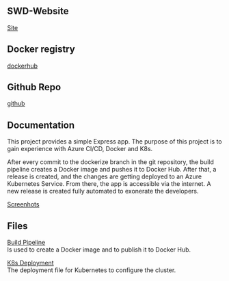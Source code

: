 ## SWD-Website

[Site](http://40.67.253.102/)

## Docker registry

[dockerhub](https://hub.docker.com/r/al3xfischer/nodeapp)

## Github Repo

[github](https://github.com/al3xfischer/node-app-swd.git)

## Documentation

This project provides a simple Express app. 
The purpose of this project is to gain experience with Azure CI/CD,
Docker and K8s. 

After every commit to the dockerize branch in the git repository, the build pipeline creates a Docker image and pushes it to Docker Hub. After that, a release is created, and the changes are getting deployed to an Azure Kubernetes Service. From there, the app is accessible via the internet.  A new release is created fully automated to exonerate the developers.

[Screenhots](https://github.com/al3xfischer/node-app-swd/tree/dockerize/docu)

## Files

[Build Pipeline](https://github.com/al3xfischer/node-app-swd/blob/dockerize/dockerize.yml)  
Is used to create a Docker image and to publish it to Docker Hub.

[K8s Deployment](https://github.com/al3xfischer/node-app-swd/blob/dockerize/deployment.yml)  
The deployment file for Kubernetes to configure the cluster.
